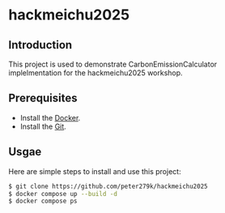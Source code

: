 # hackmeichu2025

## Introduction

This project is used to demonstrate CarbonEmissionCalculator implelmentation for the hackmeichu2025 workshop.

## Prerequisites

- Install the [Docker](https://docs.docker.com/engine/install).
- Install the [Git](https://git-scm.com/downloads).

## Usgae

Here are simple steps to install and use this project:

```bash
$ git clone https://github.com/peter279k/hackmeichu2025
$ docker compose up --build -d
$ docker compose ps
```
